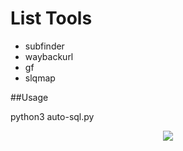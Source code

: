 # List Tools

- subfinder
- waybackurl
- gf
- slqmap


##Usage

python3  auto-sql.py

<p align="center">
    <img src="https://prnt.sc/_sQade7GDNyQ" />
</p>

